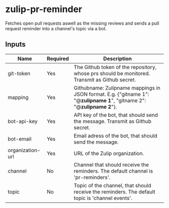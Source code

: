 # zulip-pr-reminder

Fetches open pull requests aswell as the missing reviews and sends a pull request reminder into a channel's topic via a bot.

## Inputs

| Name            | Required   | Description                                                                                                            |
|-----------------|------------|------------------------------------------------------------------------------------------------------------------------|
| git-token       | Yes        | The Github token of the repository, whose prs should be monitored. Transmit as Github secret.                          |
| mapping         | Yes        | Githubname: Zulipname mappings in JSON format. E.g. {"gitname 1": "@**zulipname 1**", "gitname 2": "@**zulipname 2**"}.|
| bot-api-key     | Yes        | API key of the bot, that should send the message. Transmit as Github secret.                                           |
| bot-email       | Yes        | Email adress of the bot, that should send the message.                                                                 |
| organization-url| Yes        | URL of the Zulip organization.                                                                                         |
| channel         | No         | Channel that should receive the reminders. The default channel is 'pr-reminders'.                                      |
| topic           | No         | Topic of the channel, that should receive the reminders. The default topic is 'channel events'.                        |
